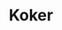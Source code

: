 ---
title: "Koker"
url: /benidorm/koker-avenida-del-mediterraneo-avinguda-del-mediterrani/
shop: Kleidung
---